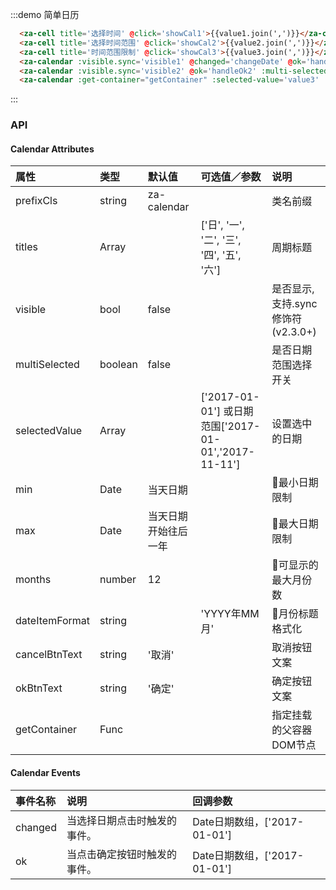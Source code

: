 <script>
export default {
  data() {
    return {
      visible1: false,
      visible2: false,
      value1: [],
      visible3: false,
      minDate: new Date('2018-01-11'),
      maxDate: new Date('2018-10-10'),
      value2: ['2018-02-24','2018-03-10'],
      isMultiSelected: true,
      value3: [],
      getContainer: () => document.body,
    }
  },
  methods: {
    showCal1() {
      this.visible1 = true;
    },
    showCal2() {
      this.visible2 = true;
    },
    showCal3() {
      this.visible3 = true;
    },
    changeDate(date) {
      console.log(date); // eslint-disable-line
    },
    handleOk1(date) {
      this.value1 = date;
      console.log(date); // eslint-disable-line
    },
    handleOk2(date) {
      this.value2 = date;
      console.log(date); // eslint-disable-line
    },
    handleOk3(date) {
      this.value3 = date;
      console.log(date); // eslint-disable-line
    }
  },
};
</script>

:::demo 简单日历
```html
  <za-cell title='选择时间' @click='showCal1'>{{value1.join(',')}}</za-cell>
  <za-cell title='选择时间范围' @click='showCal2'>{{value2.join(',')}}</za-cell>
  <za-cell title='时间范围限制' @click='showCal3'>{{value3.join(',')}}</za-cell>
  <za-calendar :visible.sync='visible1' @changed='changeDate' @ok='handleOk1' :selected-value='value1' ></za-calendar>
  <za-calendar :visible.sync='visible2' @ok='handleOk2' :multi-selected='isMultiSelected' :selected-value='value2'></za-calendar>
  <za-calendar :get-container="getContainer" :selected-value='value3' :visible.sync='visible3' :min='minDate' :max='maxDate' @ok='handleOk3'></za-calendar>
```
:::

### API

#### Calendar Attributes

| 属性 | 类型 | 默认值 | 可选值／参数 | 说明 |
| :--- | :--- | :--- | :--- | :--- |
| prefixCls | string | za-calendar | | 类名前缀 |
| titles | Array | | ['日', '一', '二', '三', '四', '五', '六'] | 周期标题 |
| visible | bool | false | | 是否显示, 支持.sync 修饰符 (v2.3.0+) |
| multiSelected | boolean | false |  | 是否日期范围选择开关 |
| selectedValue | Array | | ['2017-01-01'] 或日期范围['2017-01-01','2017-11-11']  | 设置选中的日期 |
| min | Date | 当天日期 |  | 最小日期限制 |
| max | Date | 当天日期开始往后一年 |  | 最大日期限制 |
| months | number | 12 |  | 可显示的最大月份数 |
| dateItemFormat | string | | 'YYYY年MM月' | 月份标题格式化 |
| cancelBtnText | string | '取消' |  | 取消按钮文案 |
| okBtnText | string | '确定' |  | 确定按钮文案 |
| getContainer | Func |  |  | 指定挂载的父容器DOM节点 |

#### Calendar Events
| 事件名称 | 说明 | 回调参数 |
| :--- | :--- | :--- |
| changed | 当选择日期点击时触发的事件。| Date日期数组，['2017-01-01'] |
| ok | 当点击确定按钮时触发的事件。| Date日期数组，['2017-01-01'] |
